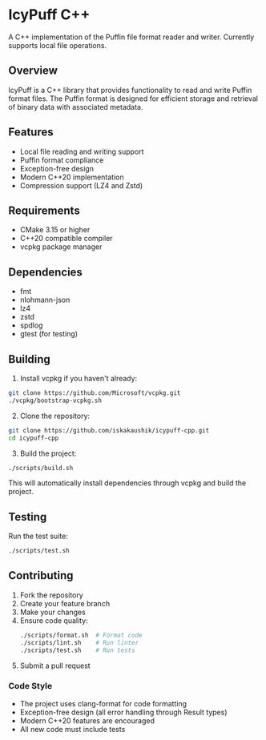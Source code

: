 # IcyPuff C++

A C++ implementation of the Puffin file format reader and writer. Currently supports local file operations.

## Overview

IcyPuff is a C++ library that provides functionality to read and write Puffin format files. The Puffin format is designed for efficient storage and retrieval of binary data with associated metadata.

## Features

- Local file reading and writing support
- Puffin format compliance
- Exception-free design
- Modern C++20 implementation
- Compression support (LZ4 and Zstd)

## Requirements

- CMake 3.15 or higher
- C++20 compatible compiler
- vcpkg package manager

## Dependencies

- fmt
- nlohmann-json
- lz4
- zstd
- spdlog
- gtest (for testing)

## Building

1. Install vcpkg if you haven't already:
```bash
git clone https://github.com/Microsoft/vcpkg.git
./vcpkg/bootstrap-vcpkg.sh
```

2. Clone the repository:
```bash
git clone https://github.com/iskakaushik/icypuff-cpp.git
cd icypuff-cpp
```

3. Build the project:
```bash
./scripts/build.sh
```

This will automatically install dependencies through vcpkg and build the project.

## Testing

Run the test suite:
```bash
./scripts/test.sh
```

## Contributing

1. Fork the repository
2. Create your feature branch
3. Make your changes
4. Ensure code quality:
   ```bash
   ./scripts/format.sh  # Format code
   ./scripts/lint.sh    # Run linter
   ./scripts/test.sh    # Run tests
   ```
5. Submit a pull request

### Code Style

- The project uses clang-format for code formatting
- Exception-free design (all error handling through Result types)
- Modern C++20 features are encouraged
- All new code must include tests
